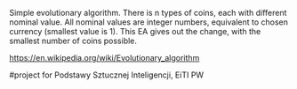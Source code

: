 Simple evolutionary algorithm. There is n types of coins, each with different nominal value. All nominal values are integer numbers, equivalent to chosen currency (smallest value is 1). This EA gives out the change, with the smallest number of coins possible.

https://en.wikipedia.org/wiki/Evolutionary_algorithm

#project for Podstawy Sztucznej Inteligencji, EiTI PW
